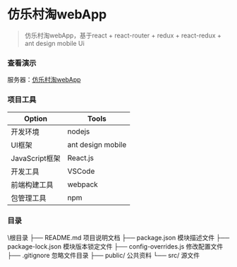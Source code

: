 仿乐村淘webApp
===
> 仿乐村淘webApp，基于react + react-router + redux + react-redux + ant design mobile Ui

### 查看演示
服务器：[仿乐村淘webApp](http://39.96.84.133:9000 "浏览器查看")

### 项目工具

| Option         | Tools              |
| -------------- | ------------------ |
| 开发环境       | nodejs             |
| UI框架         | ant design mobile  |
| JavaScript框架 | React.js           |
| 开发工具       | VSCode             |
| 前端构建工具   | webpack            |
| 包管理工具     | npm                |

### 目录
\根目录
├── README.md					项目说明文档
├── package.json				模块描述文件
├── package-lock.json			模块版本锁定文件
├── config-overrides.js   修改配置文件
├── .gitignore					忽略文件目录
├── public/							公共资料
└── src/							源文件
